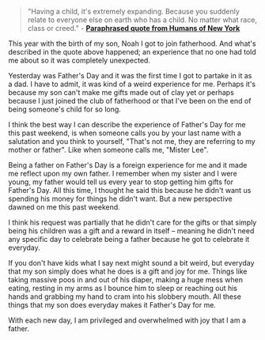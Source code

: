 > "Having a child, it's extremely expanding. Because you suddenly relate to everyone else on earth who has a child. No matter what race, class or creed." - __<a href="http://www.humansofnewyork.com/" target="_blank">Paraphrased quote from Humans of New York</a>__

This year with the birth of my son, Noah I got to join fatherhood. And what's described in the quote above happened; an experience that no one had told me about so it was completely unexpected.

Yesterday was Father's Day and it was the first time I got to partake in it as a dad. I have to admit, it was kind of a weird experience for me. Perhaps it's because my son can't make me gifts made out of clay yet or perhaps because I just joined the club of fatherhood or that I've been on the end of being someone's child for so long.

I think the best way I can describe the experience of Father's Day for me this past weekend, is when someone calls you by your last name with a salutation and you think to yourself, "That's not me, they are referring to my mother or father". Like when someone calls me, "Mister Lee".

Being a father on Father's Day is a foreign experience for me and it made me reflect upon my own father. I remember when my sister and I were young, my father would tell us every year to stop getting him gifts for Father's Day. All this time, I thought he said this because he didn't want us spending his money for things he didn't want. But a new perspective dawned on me this past weekend.

I think his request was partially that he didn't care for the gifts or that simply being his children was a gift and a reward in itself &ndash; meaning he didn't need any specific day to celebrate being a father because he got to celebrate it everyday.

If you don't have kids what I say next might sound a bit weird, but everyday that my son simply does what he does is a gift and joy for me. Things like taking massive poos in and out of his diaper, making a huge mess when eating, resting in my arms as I bounce him to sleep or reaching out his hands and grabbing my hand to cram into his slobbery mouth. All these things that my son does everyday makes it Father's Day for me.

With each new day, I am privileged and overwhelmed with joy that I am a father.